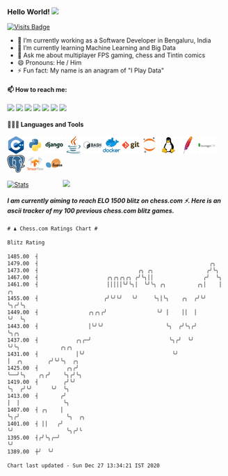   ### Hello World!  <img src="https://github.com/sciencepal/sciencepal/blob/master/assets/Hi.gif" width="29px">
  [![Visits Badge](https://badges.pufler.dev/visits/sciencepal/sciencepal)](https://badges.pufler.dev/visits/sciencepal/sciencepal)
  
  - 🔭 I’m currently working as a Software Developer in Bengaluru, India
  - 🌱 I’m currently learning Machine Learning and Big Data
  - 💬 Ask me about multiplayer FPS gaming, chess and Tintin comics
  - 😄 Pronouns: He / Him
  - ⚡ Fun fact: My name is an anagram of "I Play Data"
  
  #### 📫 How to reach me:   
  [<img src="https://upload.wikimedia.org/wikipedia/commons/8/83/Steam_icon_logo.svg" width="3.5%"/>](https://steamcommunity.com/id/mongocds/)
  [<img src="https://github.com/sciencepal/sciencepal/blob/master/assets/discord-round.svg" width="3.5%"/>](https://discord.gg/MnUUbHe)
  [<img src="https://img.icons8.com/color/48/000000/twitter.png" width="3.5%"/>](https://twitter.com/sciencepal)
  [<img src="https://img.icons8.com/color/48/000000/linkedin.png" width="3.5%"/>](https://www.linkedin.com/in/adityapal1/)
  [<img src="https://img.icons8.com/fluent/48/000000/facebook-new.png" width="3.5%"/>](https://www.facebook.com/sciencepal/)
  [<img src="https://img.icons8.com/fluent/48/000000/instagram-new.png" width="3.5%"/>](https://www.instagram.com/aditya_sciencepal/)
  <a href="mailto:aditya.pal.science@gmail.com"> <img src="https://img.icons8.com/fluent/48/000000/gmail.png" width="3.5%"/> </a>
  
  #### 👨🏻‍💻 Languages and Tools <br />
  <code><img height="40" src="https://raw.githubusercontent.com/github/explore/80688e429a7d4ef2fca1e82350fe8e3517d3494d/topics/cpp/cpp.png"></code>
  <code><img height="40" src="https://raw.githubusercontent.com/github/explore/80688e429a7d4ef2fca1e82350fe8e3517d3494d/topics/python/python.png"></code>
  <code><img height="40" src="https://raw.githubusercontent.com/github/explore/80688e429a7d4ef2fca1e82350fe8e3517d3494d/topics/django/django.png"></code>
  <code><img height="40" src="https://raw.githubusercontent.com/github/explore/80688e429a7d4ef2fca1e82350fe8e3517d3494d/topics/java/java.png"></code>
  <code><img height="40" src="https://raw.githubusercontent.com/github/explore/80688e429a7d4ef2fca1e82350fe8e3517d3494d/topics/bash/bash.png"></code>
  <code><img height="40" src="https://raw.githubusercontent.com/github/explore/80688e429a7d4ef2fca1e82350fe8e3517d3494d/topics/docker/docker.png"></code>
  <code><img height="40" src="https://raw.githubusercontent.com/github/explore/80688e429a7d4ef2fca1e82350fe8e3517d3494d/topics/git/git.png"></code>
  <code><img height="40" src="https://raw.githubusercontent.com/github/explore/80688e429a7d4ef2fca1e82350fe8e3517d3494d/topics/jupyter-notebook/jupyter-notebook.png"></code>
  <code><img height="40" src="https://raw.githubusercontent.com/github/explore/80688e429a7d4ef2fca1e82350fe8e3517d3494d/topics/linux/linux.png"></code>
  <code><img height="40" src="https://raw.githubusercontent.com/github/explore/80688e429a7d4ef2fca1e82350fe8e3517d3494d/topics/maven/maven.png"></code>
  <code><img height="40" src="https://raw.githubusercontent.com/github/explore/80688e429a7d4ef2fca1e82350fe8e3517d3494d/topics/mongodb/mongodb.png"></code>
  <code><img height="40" src="https://raw.githubusercontent.com/github/explore/80688e429a7d4ef2fca1e82350fe8e3517d3494d/topics/postgresql/postgresql.png"></code>
  <code><img height="40" src="https://raw.githubusercontent.com/github/explore/80688e429a7d4ef2fca1e82350fe8e3517d3494d/topics/tensorflow/tensorflow.png"></code>
  <code><img height="40" src="https://raw.githubusercontent.com/github/explore/80688e429a7d4ef2fca1e82350fe8e3517d3494d/topics/scikit-learn/scikit-learn.png"></code>
  
  [![Stats](https://github-readme-stats.vercel.app/api?username=sciencepal&show_icons=true&theme=radical)](https://github-readme-stats.vercel.app/api?username=sciencepal&show_icons=true&theme=radical)&nbsp; &nbsp; &nbsp; &nbsp; &nbsp; &nbsp; &nbsp; &nbsp; &nbsp; &nbsp; <img src="https://github.com/sciencepal/sciencepal/blob/master/assets/saved.gif" width="195">
  
  ##### I am currently aiming to reach ELO 1500 blitz on chess.com ⚡. Here is an ascii tracker of my 100 previous chess.com blitz games.

  ```
  # ♟︎ Chess.com Ratings Chart #
  
  Blitz Rating

 1485.00  ┤
 1479.00  ┤                                                       ╭╮
 1473.00  ┤                                ╭╮ ╭╮                 ╭╯╰╮
 1467.00  ┤                      ╭╮╭╮╭╮╭╮ ╭╯╰╮││                ╭╯  ╰╮
 1461.00  ┤                      │││││╰╯╰╮│  ╰╯╰╮ ╭╮          ╭╮│    │  ╭╮
 1455.00  ┤                     ╭╯╰╯╰╯   ╰╯     ╰╮│╰╮    ╭╮  ╭╯╰╯    ╰╮╭╯╰╮
 1449.00  ┤                ╭╮╭╮╭╯                ╰╯ │    ││  │        ╰╯  ╰╮
 1443.00  ┤                │╰╯╰╯                    ╰╮  ╭╯╰╮╭╯             ╰╮╭╮
 1437.00  ┤            ╭╮╭─╯                         ╰╮╭╯  ╰╯               ╰╯╰╮             ╭╮╭╮
 1431.00  ┤            │╰╯                            ╰╯                       │  ╭╮        ╭╯╰╯╰╮  ╭╮
 1425.00  ┤         ╭╮╭╯                                                       ╰──╯╰╮    ╭╮╭╯    ╰╮╭╯╰╮
 1419.00  ┤        ╭╯╰╯                                                             ╰╮  ╭╯╰╯      ╰╯  ╰╮
 1413.00  ┤       ╭╯                                                                 │  │              ╰╮
 1407.00  ┤ ╭╮    │                                                                  ╰╮╭╯               ╰╮  ╭╮
 1401.00  ┤ ││   ╭╯                                                                   ╰╯                 ╰╮╭╯╰
 1395.00  ┤╭╯╰╮╭─╯                                                                                        ╰╯
 1389.00  ┼╯  ╰╯

Chart last updated - Sun Dec 27 13:34:21 IST 2020  
  ```
  
